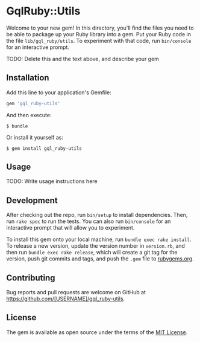 # GqlRuby::Utils

Welcome to your new gem! In this directory, you'll find the files you need to be able to package up your Ruby library into a gem. Put your Ruby code in the file `lib/gql_ruby/utils`. To experiment with that code, run `bin/console` for an interactive prompt.

TODO: Delete this and the text above, and describe your gem

## Installation

Add this line to your application's Gemfile:

```ruby
gem 'gql_ruby-utils'
```

And then execute:

    $ bundle

Or install it yourself as:

    $ gem install gql_ruby-utils

## Usage

TODO: Write usage instructions here

## Development

After checking out the repo, run `bin/setup` to install dependencies. Then, run `rake spec` to run the tests. You can also run `bin/console` for an interactive prompt that will allow you to experiment.

To install this gem onto your local machine, run `bundle exec rake install`. To release a new version, update the version number in `version.rb`, and then run `bundle exec rake release`, which will create a git tag for the version, push git commits and tags, and push the `.gem` file to [rubygems.org](https://rubygems.org).

## Contributing

Bug reports and pull requests are welcome on GitHub at https://github.com/[USERNAME]/gql_ruby-utils.

## License

The gem is available as open source under the terms of the [MIT License](https://opensource.org/licenses/MIT).
